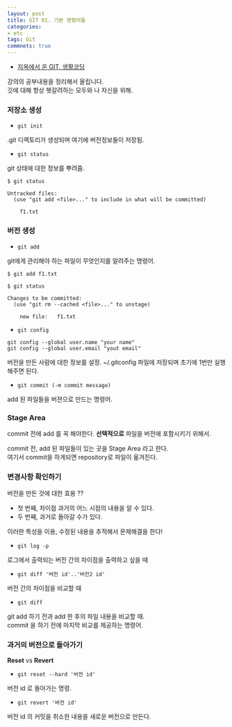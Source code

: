 ```yaml
---
layout: post
title: GIT 01. 기본 명령어들
categories:
- etc
tags: Git
commnets: true
---
```


- [지옥에서 온 GIT, 생활코딩](https://opentutorials.org/course/2708)

강의의 공부내용을 정리해서 올립니다.  
깃에 대해 항상 헷갈려하는 모두와 나 자신을 위해.

### 저장소 생성

- `git init`

.git 디렉토리가 생성되며 여기에 버전정보들이 저장됨.

- `git status`

git 상태에 대한 정보를 뿌려줌.

```
$ git status

Untracked files:
  (use "git add <file>..." to include in what will be committed)

  	f1.txt
```

### 버전 생성

- `git add`

git에게 관리해야 하는 파일이 무엇인지를 알려주는 명령어.

```
$ git add f1.txt

$ git status

Changes to be committed:
  (use "git rm --cached <file>..." to unstage)

  	new file:   f1.txt

```

- `git config`

```
git config --global user.name "your name"
git config --global user.email "yout email"
```

버전을 만든 사람에 대한 정보를 설정. ~/.gitconfig 파일에 저장되며 초기에 1번만 실행해주면 된다.

- `git commit (-m commit message)`

add 된 파일들을 버젼으로 만드는 명령어.

### Stage Area

commit 전에 add 를 꼭 해야한다. **선택적으로** 파일을 버전에 포함시키기 위해서. 

commit 전, add 된 파일들이 있는 곳을 Stage Area 라고 한다.  
여기서 commit을 하게되면 repository로 파일이 옮겨진다.

### 변경사항 확인하기

버전을 만든 것에 대한 효용 ??

- 첫 번째, 차이점 과거의 어느 시점의 내용을 알 수 있다.
- 두 번째, 과거로 돌아갈 수가 있다.

이러한 특성을 이용, 수정된 내용을 추적해서 문제해결을 한다!

- `git log -p`

로그에서 출력되는 버전 간의 차이점을 출력하고 싶을 때

- `git diff '버전 id'..'버전2 id'`

버전 간의 차이점을 비교할 때

- `git diff`

git add 하기 전과 add 한 후의 파일 내용을 비교할 때.  
commit 을 하기 전에 마지막 비교를 제공하는 명령어.

### 과거의 버전으로 돌아가기

**Reset** vs **Revert**

- `git reset --hard '버전 id'`

버전 id 로 돌아가는 명령.

- `git revert '버전 id'`

버전 id 의 커밋을 취소한 내용을 새로운 버전으로 만든다.

